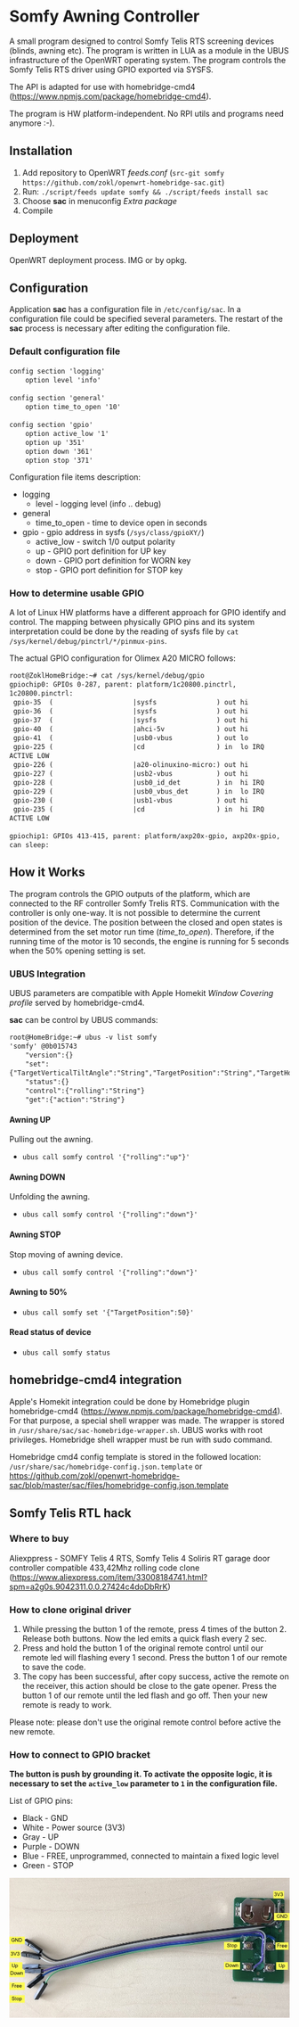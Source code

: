 # Somfy Awning Controller

A small program designed to control Somfy Telis RTS screening devices (blinds, awning etc). The program is written in LUA as a module in the UBUS infrastructure of the OpenWRT operating system. The program controls the Somfy Telis RTS driver using GPIO exported via SYSFS.

The API is adapted for use with homebridge-cmd4 (https://www.npmjs.com/package/homebridge-cmd4).

The program is HW platform-independent. No RPI utils and programs need anymore :-).

## Installation

1. Add repository to OpenWRT *feeds.conf* (`src-git somfy https://github.com/zokl/openwrt-homebridge-sac.git`)
2. Run: `./script/feeds update somfy && ./script/feeds install sac`
2. Choose **sac** in menuconfig *Extra package*
3. Compile

## Deployment

OpenWRT deployment process. IMG or by opkg.

## Configuration

Application **sac** has a configuration file in `/etc/config/sac`. In a configuration file could be specified several parameters. The restart of the **sac** process is necessary after editing the configuration file. 

### Default configuration file
```
config section 'logging'
    option level 'info'

config section 'general'
    option time_to_open '10'

config section 'gpio'
    option active_low '1'
    option up '351'
    option down '361'
    option stop '371'
```
Configuration file items description:
* logging
  * level - logging level (info .. debug)
* general
  * time_to_open - time to device open in seconds
* gpio - gpio address in sysfs (`/sys/class/gpioXY/`)
  * active_low - switch 1/0 output polarity
  * up - GPIO port definition for UP key 
  * down - GPIO port definition for WORN key
  * stop - GPIO port definition for STOP key
  
### How to determine usable GPIO

A lot of Linux HW platforms have a different approach for GPIO identify and control. The mapping between physically GPIO pins and its system interpretation could be done by the reading of sysfs file by `cat /sys/kernel/debug/pinctrl/*/pinmux-pins`.


The actual GPIO configuration for Olimex A20 MICRO follows:
```
root@ZoklHomeBridge:~# cat /sys/kernel/debug/gpio
gpiochip0: GPIOs 0-287, parent: platform/1c20800.pinctrl, 1c20800.pinctrl:
 gpio-35  (                    |sysfs               ) out hi
 gpio-36  (                    |sysfs               ) out hi
 gpio-37  (                    |sysfs               ) out hi
 gpio-40  (                    |ahci-5v             ) out hi
 gpio-41  (                    |usb0-vbus           ) out lo
 gpio-225 (                    |cd                  ) in  lo IRQ ACTIVE LOW
 gpio-226 (                    |a20-olinuxino-micro:) out hi
 gpio-227 (                    |usb2-vbus           ) out hi
 gpio-228 (                    |usb0_id_det         ) in  hi IRQ
 gpio-229 (                    |usb0_vbus_det       ) in  lo IRQ
 gpio-230 (                    |usb1-vbus           ) out hi
 gpio-235 (                    |cd                  ) in  hi IRQ ACTIVE LOW

gpiochip1: GPIOs 413-415, parent: platform/axp20x-gpio, axp20x-gpio, can sleep:
```


## How it Works

The program controls the GPIO outputs of the platform, which are connected to the RF controller Somfy Trelis RTS. Communication with the controller is only one-way. It is not possible to determine the current position of the device. The position between the closed and open states is determined from the set motor run time (*time_to_open*). Therefore, if the running time of the motor is 10 seconds, the engine is running for 5 seconds when the 50% opening setting is set.

### UBUS Integration

UBUS parameters are compatible with Apple Homekit *Window Covering profile* served by homebridge-cmd4.

**sac** can be control by UBUS commands:
```
root@HomeBridge:~# ubus -v list somfy
'somfy' @0b015743
	"version":{}
	"set":{"TargetVerticalTiltAngle":"String","TargetPosition":"String","TargetHorizontalTiltAngle":"String"}
	"status":{}
	"control":{"rolling":"String"}
	"get":{"action":"String"}
 ```
 
#### Awning UP
Pulling out the awning.

* `ubus call somfy control '{"rolling":"up"}'`
 
#### Awning DOWN
Unfolding the awning.

* `ubus call somfy control '{"rolling":"down"}'`

#### Awning STOP
Stop moving of awning device.

* `ubus call somfy control '{"rolling":"down"}'`

#### Awning to 50%
* `ubus call somfy set '{"TargetPosition":50}'`

#### Read status of device
* `ubus call somfy status`


## homebridge-cmd4 integration

Apple's Homekit integration could be done by Homebridge plugin homebridge-cmd4 (https://www.npmjs.com/package/homebridge-cmd4). For that purpose, a special shell wrapper was made. The wrapper is stored in `/usr/share/sac/sac-homebridge-wrapper.sh`. UBUS works with root privileges. Homebridge shell wrapper must be run with sudo command. 

Homebridge cmd4 config template is stored in the followed location: `/usr/share/sac/homebridge-config.json.template` or https://github.com/zokl/openwrt-homebridge-sac/blob/master/sac/files/homebridge-config.json.template

## Somfy Telis RTL hack

### Where to buy

Aliexppress - SOMFY Telis 4 RTS, Somfy Telis 4 Soliris RT garage door controller compatible 433,42Mhz rolling code clone (https://www.aliexpress.com/item/33008184741.html?spm=a2g0s.9042311.0.0.27424c4doDbRrK)

### How to clone original driver
1. While pressing the button 1 of the remote, press 4 times of the button 2. Release both buttons. Now the led emits a quick flash every 2 sec.
2. Press and hold the button 1 of the original remote control until our remote led will flashing every 1 second. Press the button 1 of our remote to save the code.
3. The copy has been successful, after copy success, active the remote on the receiver, this action should be close to the gate opener. Press the button 1 of our remote until the led flash and go off. Then your new remote is ready to work.

Please note: please don't use the original remote control before active the new remote.

### How to connect to GPIO bracket

**The button is push by grounding it. To activate the opposite logic, it is necessary to set the `active_low` parameter to `1` in the configuration file.**

List of GPIO pins:

* Black - GND
* White - Power source (3V3)
* Gray - UP
* Purple - DOWN
* Blue - FREE, unprogrammed, connected to maintain a fixed logic level
* Green - STOP

![Somfy Telis RTS4 interconnection](https://github.com/zokl/openwrt-homebridge-sac/blob/master/Somfy_Telis_RTS4.jpeg)
